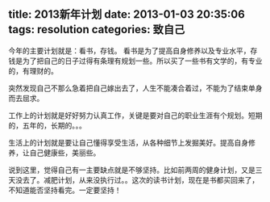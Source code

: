 title: 2013新年计划
date: 2013-01-03 20:35:06
tags: resolution
categories: 致自己
---

今年的主要计划就是：看书，存钱。
看书是为了提高自身修养以及专业水平，存钱是为了把自己的日子过得有条理有规划一些。所以买了一些书有文学的，有专业的，有理财的。

突然发现自己不那么急着把自己嫁出去了，人生不能凑合着过，不能为了结束单身而去屈求。

工作上的计划就是好好努力认真工作，关键是要对自己的职业生涯有个规划。短期的，五年的，长期的。。。

生活上的计划就是要让自己懂得享受生活，从各种细节上发掘美好。提高自身修养，让自己健康些，美丽些。

说到这里，觉得自己有一主要缺点就是不够坚持。比如前两周的健身计划，又是三天没去了。减肥计划，从来没执行过。。这次的读书计划，现在是书都买回来了，不知道能否坚持看完。一定要坚持！
